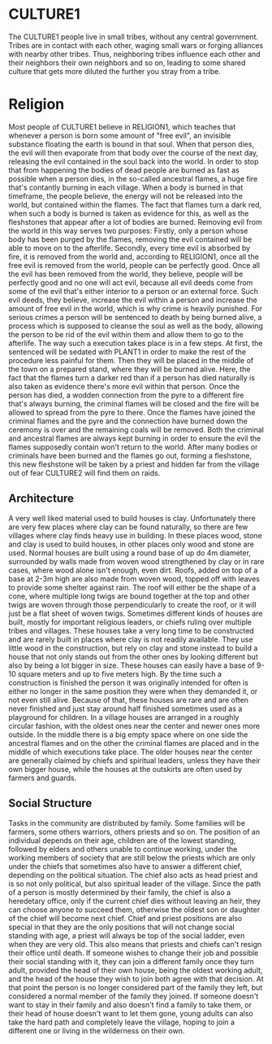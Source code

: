 # CULTURE1

The CULTURE1 people live in small tribes, without any central government. 
Tribes are in contact with each other, waging small wars or forging alliances with nearby other tribes.
Thus, neighboring tribes influence each other and their neighbors their own neighbors and so on, leading to some shared culture that gets more diluted the further you stray from a tribe.

# Religion

Most people of CULTURE1 believe in RELIGION1, which teaches that whenever a person is born some amount of "free evil", an invisible substance floating the earth is bound in that soul.
When that person dies, the evil will then evaporate from that body over the course of the next day, releasing the evil contained in the soul back into the world.
In order to stop that from happening the bodies of dead people are burned as fast as possible when a person dies, in the so-called ancestral flames, a huge fire that's contantly burning in each village.
When a body is burned in that timeframe, the people believe, the energy will not be released into the world, but contained within the flames.
The fact that flames turn a dark red, when such a body is burned is taken as evidence for this, as well as the fleshstones that appear after a lot of bodies are burned.
Removing evil from the world in this way serves two purposes: 
Firstly, only a person whose body has been purged by the flames, removing the evil contained will be able to move on to the afterlife.
Secondly, every time evil is absorbed by fire, it is removed from the world and, according to RELIGION1, once all the free evil is removed from the world, people can be perfectly good.
Once all the evil has been removed from the world, they believe, people will be perfectly good and no one will act evil, because all evil deeds come from some of the evil that's either interior to a person or an external force.
Such evil deeds, they believe, increase the evil within a person and increase the amount of free evil in the world, which is why crime is heavily punished.
For serious crimes a person will be sentenced to death by being burned alive, a process which is supposed to cleanse the soul as well as the body, allowing the person to be rid of the evil within them and allow them to go to the afterlife.
The way such a execution takes place is in a few steps.
At first, the sentenced will be sedated with PLANT1 in order to make the rest of the procedure less painful for them.
Then they will be placed in the middle of the town on a prepared stand, where they will be burned alive.
Here, the fact that the flames turn a darker red than if a person has died naturally is also taken as evidence there's more evil within that person.
Once the person has died, a wodden connection from the pyre to a different fire that's always burning, the criminal flames will be closed and the fire will be allowed to spread from the pyre to there.
Once the flames have joined the criminal flames and the pyre and the connection have burned down the ceremony is over and the remaining coals will be removed.
Both the criminal and ancestral flames are always kept burning in order to ensure the evil the flames supposedly contain won't return to the world.
After many bodies or criminals have been burned and the flames go out, forming a fleshstone, this new fleshstone will be taken by a priest and hidden far from the village out of fear CULTURE2 will find them on raids.

## Architecture

A very well liked material used to build houses is clay. 
Unfortunately there are very few places where clay can be found naturally, so there are few villages where clay finds heavy use in building.
In these places wood, stone and clay is used to build houses, in other places only wood and stone are used.
Normal houses are built using a round base of up do 4m diameter, surrounded by walls made from woven wood strengthened by clay or in rare cases, where wood alone isn't enough, even dirt.
Roofs, added on top of a base at 2-3m high are also made from woven wood, topped off with leaves to provide some shelter against rain.
The roof will either be the shape of a cone, where multiple long twigs are bound together at the top and other twigs are woven through those perpendicularly to create the roof, or it will just be a flat sheet of woven twigs.
Sometimes different kinds of houses are built, mostly for important religious leaders, or chiefs ruling over multiple tribes and villages. 
These houses take a very long time to be constructed and are rarely built in places where clay is not readily available.
They use little wood in the construction, but rely on clay and stone instead to build a house that not only stands out from the other ones by looking different but also by being a lot bigger in size.
These houses can easily have a base of 9-10 square meters and up to five meters high.
By the time such a construction is finished the person it was originally intended for often is either no longer in the same position they were when they demanded it, or not even still alive.
Because of that, these houses are rare and are often never finished and just stay around half finished sometimes used as a playground for children.
In a village houses are arranged in a roughly circular fashion, with the oldest ones near the center and newer ones more outside.
In the middle there is a big empty space where on one side the ancestral flames and on the other the criminal flames are placed and in the middle of which executions take place.
The older houses near the center are generally claimed by chiefs and spiritual leaders, unless they have their own bigger house, while the houses at the outskirts are often used by farmers and guards.

## Social Structure

Tasks in the community are distributed by family. 
Some families will be farmers, some others warriors, others priests and so on.
The position of an individual depends on their age, children are of the lowest standing, followed by elders and others unable to continue working, under the working members of society that are still below the priests which are only under the chiefs that sometimes also have to answer a different chief, depending on the political situation.
The chief also acts as head priest and is so not only political, but also spiritual leader of the village.
Since the path of a person is mostly determined by their family, the chief is also a heredetary office, only if the current chief dies without leaving an heir, they can choose anyone to succeed them, otherwise the oldest son or daughter of the chief will become next chief.
Chief and priest positions are also special in that they are the only positions that will not change social standing with age, a priest will always be top of the social ladder, even when they are very old.
This also means that priests and chiefs can't resign their office until death.
If someone wishes to change their job and possible their social standing with it, they can join a different family once they turn adult, provided the head of their own house, being the oldest working adult, and the head of the house they wish to join both agree with that decision.
At that point the person is no longer considered part of the family they left, but considered a normal member of the family they joined.
If someone doesn't want to stay in their family and also doesn't find a family to take them, or their head of house doesn't want to let them gone, young adults can also take the hard path and completely leave the village, hoping to join a different one or living in the wilderness on their own.

